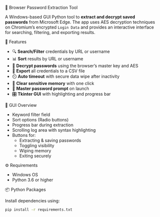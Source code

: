 🔐 Browser Password Extraction Tool

A Windows-based GUI Python tool to **extract and decrypt saved passwords** from Microsoft Edge. The app uses AES decryption techniques on Chromium’s encrypted `Login Data` and provides an interactive interface for searching, filtering, and exporting results.


🚀 Features

- 🔍 **Search/Filter** credentials by URL or username
- 📊 **Sort** results by URL or username
- 🔑 **Decrypt passwords** using the browser’s master key and AES
- 📁 **Export** all credentials to a CSV file
- ⏲️ **Auto timeout** with secure data wipe after inactivity
- 🧹 **Clear sensitive memory** with one click
- 🔐 **Master password prompt** on launch
- 🎛️ **Tkinter GUI** with highlighting and progress bar

📸 GUI Overview

- Keyword filter field
- Sort options (Radio buttons)
- Progress bar during extraction
- Scrolling log area with syntax highlighting
- Buttons for:
  - Extracting & saving passwords
  - Toggling visibility
  - Wiping memory
  - Exiting securely

⚙️ Requirements

- Windows OS
- Python 3.6 or higher

📦 Python Packages

Install dependencies using:

```bash
pip install -r requirements.txt
